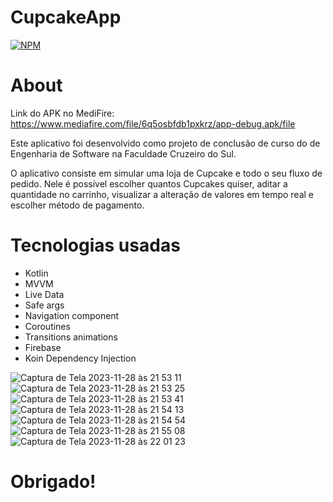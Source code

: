 # CupcakeApp

[![NPM](https://img.shields.io/npm/l/react)](https://github.com/dinoknot/ToDo_App_Room_MVVM/blob/main/LICENSE) 

# About

Link do APK no MediFire: https://www.mediafire.com/file/6q5osbfdb1pxkrz/app-debug.apk/file

Este aplicativo foi desenvolvido como projeto de conclusão de curso do de Engenharia de Software na Faculdade Cruzeiro do Sul.

O aplicativo consiste em simular uma loja de Cupcake e todo o seu fluxo de pedido.
Nele é possível escolher quantos Cupcakes quiser, aditar a quantidade no carrinho, visualizar a alteração de valores em tempo real e escolher método de pagamento.


# Tecnologias usadas

- Kotlin
- MVVM
- Live Data
- Safe args
- Navigation component
- Coroutines
- Transitions animations
- Firebase
- Koin Dependency Injection

![Captura de Tela 2023-11-28 às 21 53 11](https://github.com/diegoamribeiro/CupcakeApp/assets/50756528/1ee4f36e-8fbc-4c9d-bede-fcec6a10275f) ![Captura de Tela 2023-11-28 às 21 53 25](https://github.com/diegoamribeiro/CupcakeApp/assets/50756528/072dfc4c-0621-47f7-918a-19b072cf152d)
![Captura de Tela 2023-11-28 às 21 53 41](https://github.com/diegoamribeiro/CupcakeApp/assets/50756528/0eb54c6d-e7c6-43ed-96c7-57c4f9f1a167) ![Captura de Tela 2023-11-28 às 21 54 13](https://github.com/diegoamribeiro/CupcakeApp/assets/50756528/f58613f0-290b-4797-8c6d-b4e386549e1f)
![Captura de Tela 2023-11-28 às 21 54 54](https://github.com/diegoamribeiro/CupcakeApp/assets/50756528/02b7a245-9896-44ef-976a-3d86cd9ae0a2) ![Captura de Tela 2023-11-28 às 21 55 08](https://github.com/diegoamribeiro/CupcakeApp/assets/50756528/6fb33345-ccb7-4478-b1f9-a9c302aaf444)
![Captura de Tela 2023-11-28 às 22 01 23](https://github.com/diegoamribeiro/CupcakeApp/assets/50756528/9696d76c-81e3-4ab7-825d-1637982e4338)



# Obrigado!
